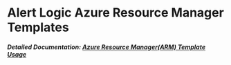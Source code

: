 Alert Logic Azure Resource Manager Templates
================

##### Detailed Documentation: [Azure Resource Manager(ARM) Template Usage](https://alertlogic.atlassian.net/wiki/display/PST/Azure+Resource+Manager%28ARM%29+Templates)
